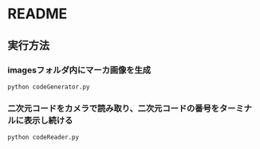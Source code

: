 # README
## 実行方法
### imagesフォルダ内にマーカ画像を生成 
```
python codeGenerator.py
```
### 二次元コードをカメラで読み取り、二次元コードの番号をターミナルに表示し続ける
```
python codeReader.py
```
